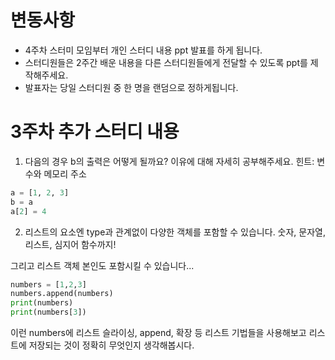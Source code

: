 # 변동사항
- 4주차 스터미 모임부터 개인 스터디 내용 ppt 발표를 하게 됩니다.
- 스터디원들은 2주간 배운 내용을 다른 스터디원들에게 전달할 수 있도록 ppt를 제작해주세요.
- 발표자는 당일 스터디원 중 한 명을 랜덤으로 정하게됩니다.


# 3주차 추가 스터디 내용
1. 다음의 경우 b의 출력은 어떻게 될까요? 이유에 대해 자세히 공부해주세요. 힌트: 변수와 메모리 주소
```python
a = [1, 2, 3]
b = a
a[2] = 4
```
2. 리스트의 요소엔 type과 관계없이 다양한 객체를 포함할 수 있습니다. 숫자, 문자열, 리스트, 심지어 함수까지!

그리고 리스트 객체 본인도 포함시킬 수 있습니다...

```python
numbers = [1,2,3]
numbers.append(numbers)
print(numbers)
print(numbers[3])
```

이런 numbers에 리스트 슬라이싱, append, 확장 등 리스트 기법들을 사용해보고 리스트에 저장되는 것이 정확히 무엇인지 생각해봅시다.